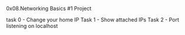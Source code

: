 0x08.Networking Basics #1 Project

task 0 - Change your home IP
Task 1 - Show attached IPs
Task 2 - Port listening on localhost

